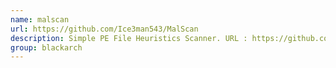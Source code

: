 ```yaml
---
name: malscan
url: https://github.com/Ice3man543/MalScan
description: Simple PE File Heuristics Scanner. URL : https://github.com/Ice3man543/MalScan Groups : blackarch blackarch-malware blackarch-binary
group: blackarch
---
```

